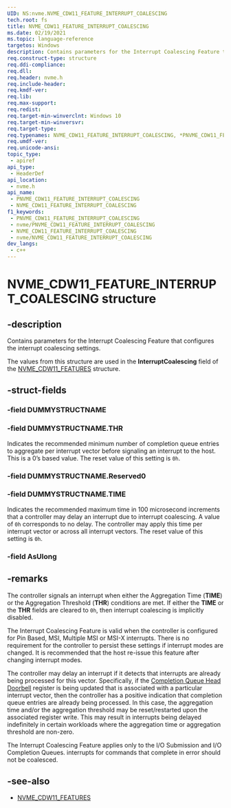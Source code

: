 ```yaml
---
UID: NS:nvme.NVME_CDW11_FEATURE_INTERRUPT_COALESCING
tech.root: fs
title: NVME_CDW11_FEATURE_INTERRUPT_COALESCING
ms.date: 02/19/2021
ms.topic: language-reference
targetos: Windows
description: Contains parameters for the Interrupt Coalescing Feature that configures the interrupt coalescing settings.
req.construct-type: structure
req.ddi-compliance: 
req.dll: 
req.header: nvme.h
req.include-header: 
req.kmdf-ver: 
req.lib: 
req.max-support: 
req.redist: 
req.target-min-winverclnt: Windows 10
req.target-min-winversvr: 
req.target-type: 
req.typenames: NVME_CDW11_FEATURE_INTERRUPT_COALESCING, *PNVME_CDW11_FEATURE_INTERRUPT_COALESCING
req.umdf-ver: 
req.unicode-ansi: 
topic_type:
 - apiref
api_type:
 - HeaderDef
api_location:
 - nvme.h
api_name:
 - PNVME_CDW11_FEATURE_INTERRUPT_COALESCING
 - NVME_CDW11_FEATURE_INTERRUPT_COALESCING
f1_keywords:
 - PNVME_CDW11_FEATURE_INTERRUPT_COALESCING
 - nvme/PNVME_CDW11_FEATURE_INTERRUPT_COALESCING
 - NVME_CDW11_FEATURE_INTERRUPT_COALESCING
 - nvme/NVME_CDW11_FEATURE_INTERRUPT_COALESCING
dev_langs:
 - c++
---
```


# NVME_CDW11_FEATURE_INTERRUPT_COALESCING structure


## -description

Contains parameters for the Interrupt Coalescing Feature that configures the interrupt coalescing settings.

The values from this structure are used in the **InterruptCoalescing** field of the [NVME_CDW11_FEATURES](ns-nvme-nvme_cdw11_features.md) structure.

## -struct-fields

### -field DUMMYSTRUCTNAME

### -field DUMMYSTRUCTNAME.THR

Indicates the recommended minimum number of completion queue entries to aggregate per interrupt vector before signaling an interrupt to the host. This is a 0’s based value. The reset value of this setting is `0h`.

### -field DUMMYSTRUCTNAME.Reserved0

### -field DUMMYSTRUCTNAME.TIME

Indicates the recommended maximum time in 100 microsecond increments that a controller may delay an interrupt due to interrupt coalescing. A value of `0h` corresponds to no delay. The controller may apply this time per interrupt vector or across all interrupt vectors. The reset value of this setting is `0h`.

### -field AsUlong

## -remarks

The controller signals an interrupt when either the Aggregation Time (**TIME**) or the Aggregation Threshold (**THR**) conditions are met. If either the **TIME** or the **THR** fields are cleared to `0h`, then interrupt coalescing is implicitly disabled.

The Interrupt Coalescing Feature is valid when the controller is configured for Pin Based, MSI, Multiple MSI or MSI-X interrupts. There is no requirement for the controller to persist these settings if interrupt modes are changed. It is recommended that the host re-issue this feature after changing interrupt modes.

The controller may delay an interrupt if it detects that interrupts are already being processed for this vector. Specifically, if the [Completion Queue Head Doorbell](ns-nvme-nvme_completion_queue_head_doorbell.md) register is being updated that is associated with a particular interrupt vector, then the controller has a positive indication that completion queue entries are already being processed. In this case, the aggregation time and/or the aggregation threshold may be reset/restarted upon the associated register write. This may result in interrupts being delayed indefinitely in certain workloads where the aggregation time or aggregation threshold are non-zero.

The Interrupt Coalescing Feature applies only to the I/O Submission and I/O Completion Queues. interrupts for commands that complete in error should not be coalesced.

## -see-also

- [NVME_CDW11_FEATURES](ns-nvme-nvme_cdw11_features.md)

